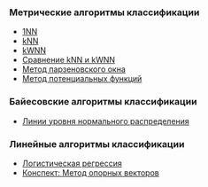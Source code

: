 ### Метрические алгоритмы классификации
<ul>
  <li><a href="https://github.com/davilexx/ml1/tree/master/1NN">1NN</a></li>
  <li><a href="https://github.com/davilexx/ml1/tree/master/kNN">kNN</a></li>
  <li><a href="https://github.com/davilexx/ml1/tree/master/kWNN">kWNN</a></li>
  <li><a href="https://github.com/davilexx/ml1/tree/master/%D0%A1%D1%80%D0%B0%D0%B2%D0%BD%D0%B5%D0%BD%D0%B8%D0%B5%20kNN%20%D0%B8%20kWNN">Сравнение kNN и kWNN</a></li>
  <li><a href="https://github.com/davilexx/ml1/tree/master/%D0%9C%D0%B5%D1%82%D0%BE%D0%B4%20%D0%BF%D0%B0%D1%80%D0%B7%D0%B5%D0%BD%D0%BE%D0%B2%D1%81%D0%BA%D0%BE%D0%B3%D0%BE%20%D0%BE%D0%BA%D0%BD%D0%B0">Метод парзеновского окна</a></li>
  <li><a href="https://github.com/davilexx/ml1/tree/master/%D0%9C%D0%B5%D1%82%D0%BE%D0%B4%20%D0%BF%D0%BE%D1%82%D0%B5%D0%BD%D1%86%D0%B8%D0%B0%D0%BB%D1%8C%D0%BD%D1%8B%D1%85%20%D1%84%D1%83%D0%BD%D0%BA%D1%86%D0%B8%D0%B8%CC%86">Метод потенциальных функций</a></li>
</ul>

### Байесовские алгоритмы классификации

<ul>
  <li><a href="https://github.com/davilexx/ml1/tree/master/%D0%9B%D0%B8%D0%BD%D0%B8%D0%B8%20%D1%83%D1%80%D0%BE%D0%B2%D0%BD%D1%8F%20%D0%BD%D0%BE%D1%80%D0%BC%D0%B0%D0%BB%D1%8C%D0%BD%D0%BE%D0%B3%D0%BE%20%D1%80%D0%B0%D1%81%D0%BF%D1%80%D0%B5%D0%B4%D0%B5%D0%BB%D0%B5%D0%BD%D0%B8%D1%8F">Линии уровня нормального распределения</a></li>
</ul>

### Линейные алгоритмы классификации
<ul>
  <li><a href="https://github.com/davilexx/ml1/tree/master/%D0%9B%D0%BE%D0%B3%D0%B8%D1%81%D1%82%D0%B8%D1%87%D0%B5%D1%81%D0%BA%D0%B0%D1%8F%20%D1%80%D0%B5%D0%B3%D1%80%D0%B5%D1%81%D1%81%D0%B8%D1%8F">Логистическая регрессия</a></li>
  <li><a href="https://github.com/davilexx/ml1/tree/master/%D0%9B%D0%B8%D0%BD%D0%B5%D0%B8%CC%86%D0%BD%D1%8B%D0%B5%20%D0%B0%D0%BB%D0%B3%D0%BE%D1%80%D0%B8%D1%82%D0%BC%D1%8B%20%D0%BA%D0%BB%D0%B0%D1%81%D1%81%D0%B8%D1%84%D0%B8%D0%BA%D0%B0%D1%86%D0%B8%D0%B8/%D0%9C%D0%B5%D1%82%D0%BE%D0%B4%20%D0%BE%D0%BF%D0%BE%D1%80%D0%BD%D1%8B%D1%85%20%D0%B2%D0%B5%D0%BA%D1%82%D0%BE%D1%80%D0%BE%D0%B2">Конспект: Метод опорных векторов</a></li>
</ul>
